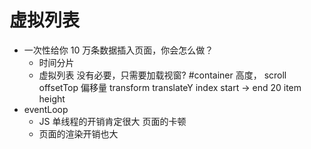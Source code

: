 # 虚拟列表

- 一次性给你 10 万条数据插入页面，你会怎么做？
  - 时间分片
  - 虚拟列表
    没有必要，只需要加载视窗?
    #container 高度， scroll
    offsetTop 偏移量 transform translateY
    index start -> end 20
    item height
- eventLoop
  - JS 单线程的开销肯定很大 页面的卡顿
  - 页面的渲染开销也大
